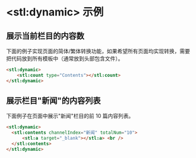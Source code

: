 # &lt;stl:dynamic&gt; 示例

## 展示当前栏目的内容数

下面的例子实现页面的简体/繁体转换功能，如果希望所有页面均实现转换，需要把代码放到所有模板中（通常放到头部包含文件）。

```html
<stl:dynamic>
    <stl:count type="Contents"></stl:count>
</stl:dynamic>
```

## 展示栏目"新闻"的内容列表

下面例子在页面中展示"新闻"栏目的前 10 篇内容列表。

```html
<stl:dynamic>
  <stl:contents channelIndex="新闻" totalNum="10">
      <stl:a target="_blank"></stl:a> <br />
  </stl:contents>
</stl:dynamic>
```
